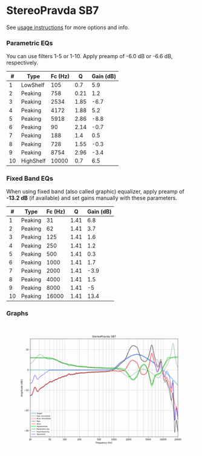 # StereoPravda SB7
See [usage instructions](https://github.com/jaakkopasanen/AutoEq#usage) for more options and info.

### Parametric EQs
You can use filters 1-5 or 1-10. Apply preamp of -6.0 dB or -6.6 dB, respectively.

|   # | Type      |   Fc (Hz) |    Q |   Gain (dB) |
|-----|-----------|-----------|------|-------------|
|   1 | LowShelf  |       105 | 0.7  |         5.9 |
|   2 | Peaking   |       758 | 0.21 |         1.2 |
|   3 | Peaking   |      2534 | 1.85 |        -6.7 |
|   4 | Peaking   |      4172 | 1.88 |         5.2 |
|   5 | Peaking   |      5918 | 2.86 |        -8.8 |
|   6 | Peaking   |        90 | 2.14 |        -0.7 |
|   7 | Peaking   |       188 | 1.4  |         0.5 |
|   8 | Peaking   |       728 | 1.55 |        -0.3 |
|   9 | Peaking   |      8754 | 2.96 |        -3.4 |
|  10 | HighShelf |     10000 | 0.7  |         6.5 |

### Fixed Band EQs
When using fixed band (also called graphic) equalizer, apply preamp of **-13.2 dB** (if available) and set gains manually with these parameters.

|   # | Type    |   Fc (Hz) |    Q |   Gain (dB) |
|-----|---------|-----------|------|-------------|
|   1 | Peaking |        31 | 1.41 |         6.8 |
|   2 | Peaking |        62 | 1.41 |         3.7 |
|   3 | Peaking |       125 | 1.41 |         1.6 |
|   4 | Peaking |       250 | 1.41 |         1.2 |
|   5 | Peaking |       500 | 1.41 |         0.3 |
|   6 | Peaking |      1000 | 1.41 |         1.7 |
|   7 | Peaking |      2000 | 1.41 |        -3.9 |
|   8 | Peaking |      4000 | 1.41 |         1.5 |
|   9 | Peaking |      8000 | 1.41 |        -5   |
|  10 | Peaking |     16000 | 1.41 |        13.4 |

### Graphs
![](./StereoPravda%20SB7.png)
